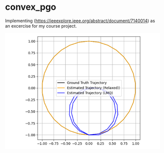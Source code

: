 # convex_pgo
Implementing (https://ieeexplore.ieee.org/abstract/document/7140014) as an excercise for my course project.

![](globalmin.png)
